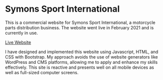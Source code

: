 # Symons Sport International

This is a commercial website for Symons Sport International, a motorcycle parts distribution business. The website went live in February 2021 and is currently in use.

[Live Website](https://www.symons-sport.co.za/)

I have designed and implemented this website using Javascript, HTML, and CSS with Bootstrap. My approach avoids the use of website generators like WordPress and CMS platforms, allowing me to apply and enhance my skills effectively. This site is reactive and presents well on all mobile devices as well as full-sized computer screens.

